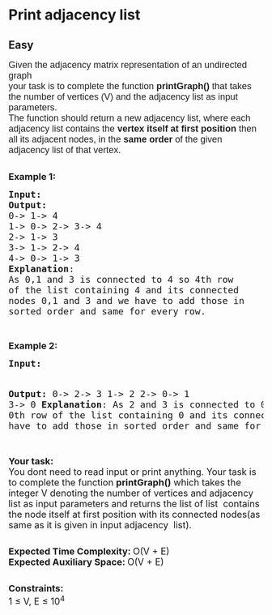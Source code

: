 # Print adjacency list
## Easy
<div class="problems_problem_content__Xm_eO"><p><span style="font-family: arial, helvetica, sans-serif;"><span style="color: rgba(0, 0, 0, 0.87); font-size: 18px; background-color: rgb(255, 255, 255); --darkreader-inline-color: rgba(255, 255, 255, 0.87); --darkreader-inline-bgcolor: #242729;" data-darkreader-inline-color="" data-darkreader-inline-bgcolor="">Given the adjacency matrix representation of an undirected graph<br>your task is to complete the function&nbsp;</span><span style="box-sizing: inherit; font-weight: bolder; color: rgba(0, 0, 0, 0.87); font-size: 18px; background-color: rgb(255, 255, 255); --darkreader-inline-color: rgba(255, 255, 255, 0.87); --darkreader-inline-bgcolor: #242729;" data-darkreader-inline-color="" data-darkreader-inline-bgcolor="">printGraph()</span><span style="color: rgba(0, 0, 0, 0.87); font-size: 18px; background-color: rgb(255, 255, 255); --darkreader-inline-color: rgba(255, 255, 255, 0.87); --darkreader-inline-bgcolor: #242729;" data-darkreader-inline-color="" data-darkreader-inline-bgcolor=""> that takes the number of vertices (V) and the adjacency list as input parameters. <br>The function should return a new adjacency list, where each adjacency list contains the <strong>vertex itself at first position </strong>then all its adjacent nodes, in the <strong>same order</strong> of the given adjacency list of that vertex.</span></span></p>
<p><br><span style="font-size: 18px;"><strong>Example 1:</strong></span></p>
<pre><span style="font-size: 18px;"><strong>Input:</strong>
<img src="https://media.geeksforgeeks.org/img-practice/PROD/addEditProblem/701247/Web/Other/5c5cf82d-6510-48e7-834e-311f933ce758_1685086928.png" alt="">
<strong>Output:</strong> 
0-&gt; 1-&gt; 4 
1-&gt; 0-&gt; 2-&gt; 3-&gt; 4 
2-&gt; 1-&gt; 3 
3-&gt; 1-&gt; 2-&gt; 4 
4-&gt; 0-&gt; 1-&gt; 3
<strong>Explanation</strong>:
As 0,1 and 3 is connected to 4 so 4th row
of the list containing 4 and its connected
nodes 0,1 and 3 and we have to add those in
sorted order and same for every row.
</span>
</pre>
<p><br><span style="font-size: 18px;"><strong>Example 2:</strong></span></p>
<pre><span style="font-size: 18px;"><strong>Input:</strong>
<img src="https://media.geeksforgeeks.org/img-practice/PROD/addEditProblem/701247/Web/Other/e8e7865d-f04d-4d93-bf1f-c6b6baee639a_1685086929.png" alt="">

<strong>Output:</strong> 
0-&gt; 2-&gt; 3 
1-&gt; 2 
2-&gt; 0-&gt; 1 
3-&gt; 0
<strong>Explanation</strong>:
As 2 and 3 is connected to 0 so 0th row
of the list containing 0 and its connected 
nodes 2 and 3 and we have to add those in
sorted order and same for every row. 
</span>
</pre>
<p><br><span style="font-size: 18px;"><strong>Your task:</strong><br>You dont need to read input or print anything. Your task is to complete the function&nbsp;<strong>printGraph()</strong> which takes the integer V denoting the number of vertices and adjacency list as input parameters and returns the list of list&nbsp; contains the node itself at first position with its connected nodes(as same as it is given in input adjacency&nbsp; list).</span></p>
<p><br><span style="font-size: 18px;"><strong>Expected Time Complexity:&nbsp;</strong>O(V + E)<br><strong>Expected Auxiliary Space:&nbsp;</strong>O(V + E)</span></p>
<p><br><span style="font-size: 18px;"><strong>Constraints:</strong><br>1 ≤ V, E ≤ 10<sup>4</sup></span></p></div>